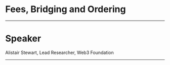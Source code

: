 # Fees, Bridging and Ordering
---
# Speaker

Alistair Stewart, Lead Researcher, Web3 Foundation

___

